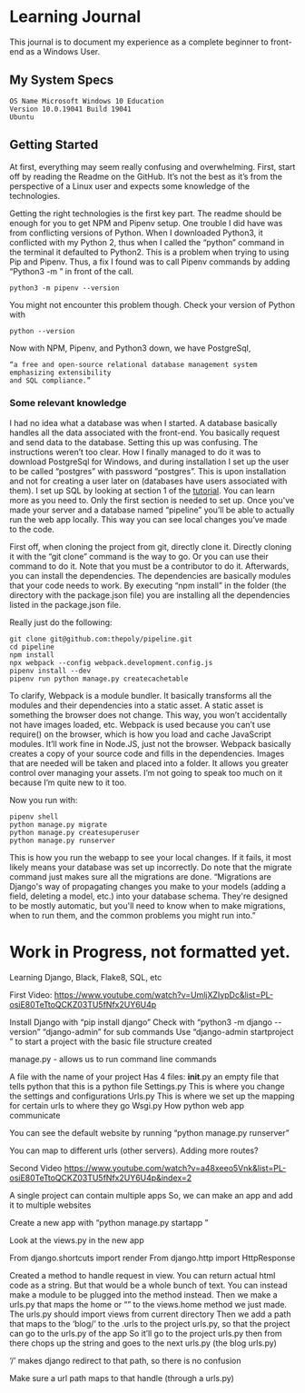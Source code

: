 # Learning Journal

This journal is to document my experience as a complete beginner to front-end as a
Windows User.

## My System Specs

```
OS Name Microsoft Windows 10 Education
Version 10.0.19041 Build 19041
Ubuntu
```

## Getting Started

At first, everything may seem really confusing and overwhelming. First, start off by
reading the Readme on the GitHub. It’s not the best as it’s from the perspective of
a Linux user and expects some knowledge of the technologies.

Getting the right technologies is the first key part. The readme should be enough for
you to get NPM and Pipenv setup. One trouble I did have was from conflicting versions
of Python. When I downloaded Python3, it conflicted with my Python 2, thus when I
called the “python” command in the terminal it defaulted to Python2. This is a problem
when trying to using Pip and Pipenv. Thus, a fix I found was to call Pipenv commands
by adding “Python3 -m ” in front of the call.

```
python3 -m pipenv --version
```

You might not encounter this problem though. Check your version of Python with

```
python --version
```

Now with NPM, Pipenv, and Python3 down, we have PostgreSql,

```
“a free and open-source relational database management system emphasizing extensibility
and SQL compliance.”
```

### Some relevant knowledge

I had no idea what a database was when I started. A database basically handles all the
data associated with the front-end. You basically request and send data to the database.
Setting this up was confusing. The instructions weren’t too clear. How I finally
managed to do it was to download PostgreSql for Windows, and during installation I set
up the user to be called “postgres” with password “postgres”. This is upon installation
and not for creating a user later on (databases have users associated with them). I set
up SQL by looking at section 1 of the [tutorial](https://www.postgresqltutorial.com/).
You can learn more as you need to. Only the first section is needed to set up. Once you've
made your server and a database named “pipeline” you’ll be able to actually run the web
app locally. This way you can see local changes you’ve made to the code.

First off, when cloning the project from git, directly clone it. Directly cloning it with
the “git clone” command is the way to go. Or you can use their command to do it. Note that
you must be a contributor to do it. Afterwards, you can install the dependencies. The
dependencies are basically modules that your code needs to work. By executing “npm install”
in the folder (the directory with the package.json file) you are installing all the
dependencies listed in the package.json file.

Really just do the following:

```
git clone git@github.com:thepoly/pipeline.git
cd pipeline
npm install
npx webpack --config webpack.development.config.js
pipenv install --dev
pipenv run python manage.py createcachetable
```

To clarify, Webpack is a module bundler. It basically transforms all the modules and their
dependencies into a static asset. A static asset is something the browser does not change.
This way, you won’t accidentally not have images loaded, etc. Webpack is used because you
can’t use require() on the browser, which is how you load and cache JavaScript modules.
It’ll work fine in Node.JS, just not the browser. Webpack basically creates a copy of your
source code and fills in the dependencies. Images that are needed will be taken and placed
into a folder. It allows you greater control over managing your assets. I’m not going to
speak too much on it because I’m quite new to it too.

Now you run with:

```
pipenv shell
python manage.py migrate
python manage.py createsuperuser
python manage.py runserver
```
This is how you run the webapp to see your local changes. If it fails, it most likely means
your database was set up incorrectly. Do note that the migrate command just makes sure
all the migrations are done. “Migrations are Django's way of propagating changes you make to
your models (adding a field, deleting a model, etc.) into your database schema. They're
designed to be mostly automatic, but you'll need to know when to make migrations, when to
run them, and the common problems you might run into.”


# Work in Progress, not formatted yet.


Learning Django, Black, Flake8, SQL, etc

First Video: https://www.youtube.com/watch?v=UmljXZIypDc&list=PL-osiE80TeTtoQCKZ03TU5fNfx2UY6U4p

Install Django with “pip install django”
Check with “python3 -m django --version”
“django-admin” for sub commands
Use “django-admin startproject <project name>” to start a project with the basic file structure created

manage.py - allows us to run command line commands

A file with the name of your project
Has 4 files:
	__init__.py an empty file that tells python that this is a python file
	Settings.py This is where you change the settings and configurations
	Urls.py     This is where we set up the mapping for certain urls to where they go
	Wsgi.py	  How python web app communicate

You can see the default website by running “python manage.py runserver”



You can map to different urls (other servers).
Adding more routes? 

Second Video https://www.youtube.com/watch?v=a48xeeo5Vnk&list=PL-osiE80TeTtoQCKZ03TU5fNfx2UY6U4p&index=2

A single project can contain multiple apps
So, we can make an app and add it to multiple websites

Create a new app with “python manage.py startapp <name of new app>”

Look at the views.py in the new app

From django.shortcuts import render
From django.http import HttpResponse

Created a method to handle request in view. You can return actual html code as a string. But that would be a whole bunch of text. You can instead make a module to be plugged into the method instead.
Then we make a urls.py that maps the home or “” to the views.home method we just made.
The urls.py should import views from current directory
Then we add a path that maps to the ‘blog/’ to the <appName>.urls to the project urls.py, so that the project can go to the urls.py of the app
So it’ll go to the project urls.py then from there chops up the string and goes to the next urls.py (the blog urls.py)

‘/’ makes django redirect to that path, so there is no confusion

Make sure a url path maps to that handle (through a urls.py)


